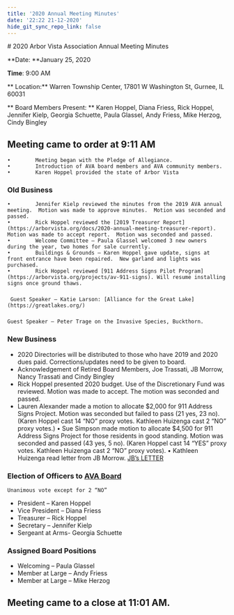 ```yaml
---
title: '2020 Annual Meeting Minutes'
date: '22:22 21-12-2020'
hide_git_sync_repo_link: false
---
```


<link id="linkstyle" rel='stylesheet' href='/css/ava.css'/>
# 2020 Arbor Vista Association Annual Meeting Minutes 

 **Date:  **January 25, 2020

**Time**: 9:00 AM

** Location:**  Warren Township Center, 17801 W Washington St, Gurnee, IL 60031

** Board Members Present: ** Karen Hoppel, Diana Friess, Rick Hoppel, Jennifer Kielp, Georgia Schuette, Paula Glassel, Andy Friess, Mike Herzog, Cindy Bingley


##  Meeting came to order at 9:11 AM
    •        Meeting began with the Pledge of Allegiance.
    •        Introduction of AVA board members and AVA community members.
    •        Karen Hoppel provided the state of Arbor Vista

### Old Business
    •        Jennifer Kielp reviewed the minutes from the 2019 AVA annual meeting.  Motion was made to approve minutes.  Motion was seconded and passed.
    •        Rick Hoppel reviewed the [2019 Treasurer Report](https://arborvista.org/docs/2020-annual-meeting-treasurer-report).  Motion was made to accept report.  Motion was seconded and passed.
    •        Welcome Committee – Paula Glassel welcomed 3 new owners during the year, two homes for sale currently.
    •        Buildings & Grounds – Karen Hoppel gave update, signs at front entrance have been repaired.  New garland and lights was purchased.
    •        Rick Hoppel reviewed [911 Address Signs Pilot Program](https://arborvista.org/projects/av-911-signs). Will resume installing signs once ground thaws.

### 
     Guest Speaker – Katie Larson: [Alliance for the Great Lake](https://greatlakes.org/)

### 
    Guest Speaker – Peter Trage on the Invasive Species, Buckthorn.

### New Business
- 2020 Directories will be distributed to those who have 2019 and 2020 dues paid.  Corrections/updates need to be given to board.
- Acknowledgement of Retired Board Members, Joe Trassati, JB Morrow, Nancy Trassati and Cindy Bingley
- Rick Hoppel presented 2020 budget.  Use of the Discretionary Fund was reviewed. Motion was made to accept. The motion was seconded and passed.
- Lauren Alexander made a motion to allocate $2,000 for 911 Address Signs Project.  Motion was seconded but failed to pass (21 yes, 23 no). (Karen Hoppel cast 14 “NO” proxy votes. Kathleen Huizenga cast 2 “NO” proxy votes.)
    •        Sue Simpson made motion to allocate $4,500 for 911 Address Signs Project for those residents  in good standing.  Motion was seconded and passed (43 yes, 5 no). (Karen Hoppel cast 14 “YES” proxy votes. Kathleen Huizenga cast 2 “NO” proxy votes).
    •        Kathleen Huizenga read letter from JB Morrow. 
[JB’s LETTER](https://files.hoppel.us/arborvista/Meetings/2020/JB_letter_to_AVA.pdf)


### Election of Officers  to [AVA Board](https://arborvista.org/%20ava%20board/ava%20board)

    Unanimous vote except for 2 “NO” 

*   President – Karen Hoppel
*   Vice President – Diana Friess
*   Treasurer – Rick Hoppel
*   Secretary – Jennifer Kielp
*   Sergeant at Arms- Georgia Schuette

### Assigned Board Positions

*   Welcoming – Paula Glassel
*   Member at Large – Andy Friess
*   Member at Large – Mike Herzog


## Meeting came to a close at 11:01 AM.
